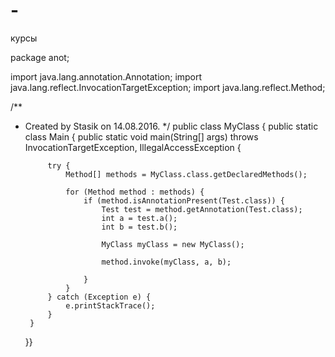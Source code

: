 # -
курсы

package anot;

import java.lang.annotation.Annotation;
import java.lang.reflect.InvocationTargetException;
import java.lang.reflect.Method;

/**
 * Created by Stasik on 14.08.2016.
 */
public class MyClass {
    public static class Main {
        public static void main(String[] args) throws InvocationTargetException, IllegalAccessException {

            try {
                Method[] methods = MyClass.class.getDeclaredMethods();

                for (Method method : methods) {
                    if (method.isAnnotationPresent(Test.class)) {
                        Test test = method.getAnnotation(Test.class);
                        int a = test.a();
                        int b = test.b();

                        MyClass myClass = new MyClass();

                        method.invoke(myClass, a, b);

                    }
                }
            } catch (Exception e) {
                e.printStackTrace();
            }
        }
    }}
